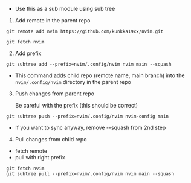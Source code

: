 - Use this as a sub module using sub tree

1. Add remote in the parent repo

```shell
git remote add nvim https://github.com/kunkka19xx/nvim.git
```

```shell
git fetch nvim
```

2. Add prefix

```shell
git subtree add --prefix=nvim/.config/nvim nvim main --squash
```

- This command adds child repo (remote name, main branch) into the `nvim/.config/nvim` directory in the parent repo

3. Push changes from parent repo

   Be careful with the prefix (this should be correct)

```shell
git subtree push --prefix=nvim/.config/nvim nvim-config main
```

- If you want to sync anyway, remove --squash from 2nd step

4. Pull changes from child repo

- fetch remote
- pull with right prefix

```shell
git fetch nvim
git subtree pull --prefix=nvim/.config/nvim nvim main --squash
```
